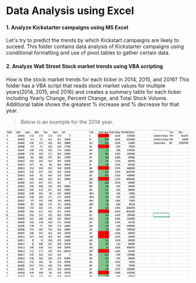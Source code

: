 # Data Analysis using Excel  


  
#### 1. Analyze Kickstarter campaigns using MS Excel

Let's try to predict the trends by which Kickstart campaigns are likely to suceed. This folder contains data analysis of Kickstarter campaigns using conditional formatting and use of pivot tables to gather certain data. 


#### 2. Analyze Wall Street Stock market trends using VBA scripting

How is the stock market trends for each ticker in 2014, 2015, and 2016? This folder has a VBA script that reads stock market values for multiple years(2014, 2015, and 2016) and creates a summary table for each ticker including Yearly Change, Percent Change, and Total Stock Volume. Additional table shows the greatest % increase and % decrease for that year. 

> Below is an example for the 2014 year.
<html>
<center>
<img src="https://raw.githubusercontent.com/ying-li-python/Data-Analysis/master/Stock_VBA_analysis/Images/2014-stock.png" height="400" width="800")</center>
        </html>

